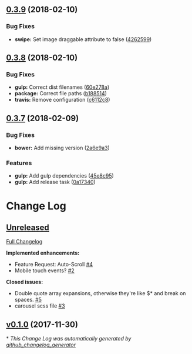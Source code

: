 <a name="0.3.9"></a>
## [0.3.9](https://github.com/Wikiki/bulma-carousel/compare/0.3.8...0.3.9) (2018-02-10)


### Bug Fixes

* **swipe:** Set image draggable attribute to false ([4262599](https://github.com/Wikiki/bulma-carousel/commit/4262599))



<a name="0.3.8"></a>
## [0.3.8](https://github.com/Wikiki/bulma-carousel/compare/0.3.7...0.3.8) (2018-02-10)


### Bug Fixes

* **gulp:** Correct dist filenames ([60e278a](https://github.com/Wikiki/bulma-carousel/commit/60e278a))
* **package:** Correct file paths ([b188514](https://github.com/Wikiki/bulma-carousel/commit/b188514))
* **travis:** Remove configuration ([c6112c8](https://github.com/Wikiki/bulma-carousel/commit/c6112c8))



<a name="0.3.7"></a>
## [0.3.7](https://github.com/Wikiki/bulma-carousel/compare/v0.1.0...v0.3.7) (2018-02-09)


### Bug Fixes

* **bower:** Add missing version ([2a6e9a3](https://github.com/Wikiki/bulma-carousel/commit/2a6e9a3))


### Features

* **gulp:** Add gulp dependencies ([45e8c95](https://github.com/Wikiki/bulma-carousel/commit/45e8c95))
* **gulp:** Add release task ([0a17340](https://github.com/Wikiki/bulma-carousel/commit/0a17340))



# Change Log

## [Unreleased](https://github.com/wikiki/bulma-carousel/tree/HEAD)

[Full Changelog](https://github.com/wikiki/bulma-carousel/compare/v0.1.0...HEAD)

**Implemented enhancements:**

- Feature Request: Auto-Scroll [\#4](https://github.com/Wikiki/bulma-carousel/issues/4)
- Mobile touch events? [\#2](https://github.com/Wikiki/bulma-carousel/issues/2)

**Closed issues:**

- Double quote array expansions, otherwise they're like $\* and break on spaces. [\#5](https://github.com/Wikiki/bulma-carousel/issues/5)
- carousel scss file [\#3](https://github.com/Wikiki/bulma-carousel/issues/3)

## [v0.1.0](https://github.com/wikiki/bulma-carousel/tree/v0.1.0) (2017-11-30)


\* *This Change Log was automatically generated by [github_changelog_generator](https://github.com/skywinder/Github-Changelog-Generator)*